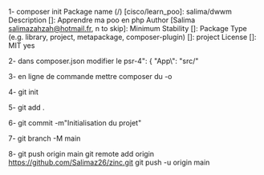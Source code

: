 1-  composer init 
        Package name (<vendor>/<name>) [cisco/learn_poo]: salima/dwwm 
        Description []: Apprendre ma poo en php
        Author [Salima <salimazahzah@hotmail.fr>, n to skip]: 
        Minimum Stability []: 
        Package Type (e.g. library, project, metapackage, composer-plugin) []: project
        License []: MIT
        yes 

2- dans composer.json modifier le psr-4": {
            "App\\": "src/"

3- en ligne de commande mettre  composer du -o

4- git init

5- git add .

6- git commit -m"Initialisation du projet"

7- git branch -M main

8- git push origin main
git remote add origin https://github.com/Salimaz26/zinc.git
git push -u origin main